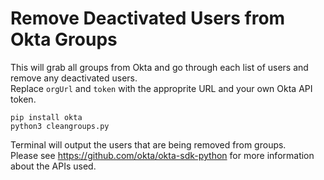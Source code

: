 # Remove Deactivated Users from Okta Groups
This will grab all groups from Okta and go through each list of users and remove any deactivated users.\
Replace `orgUrl` and `token` with the approprite URL and your own Okta API token. 
```
pip install okta
python3 cleangroups.py
```
Terminal will output the users that are being removed from groups.\
Please see https://github.com/okta/okta-sdk-python for more information about the APIs used. 

